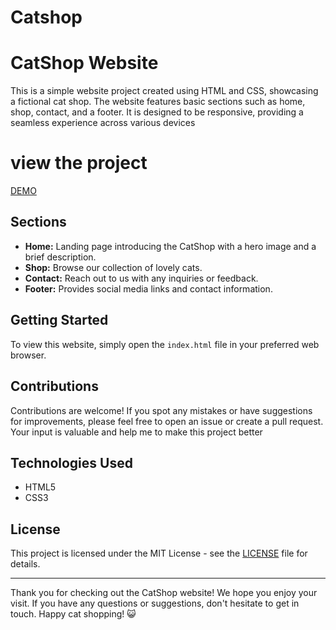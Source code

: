 ﻿# Catshop
# CatShop Website

This is a simple website project created using HTML and CSS, showcasing a fictional cat shop. The website features basic sections such as home, shop, contact, and a footer. It is designed to be responsive, providing a seamless experience across various devices
 # view the project 
[DEMO](https://cat-shopp.netlify.app/)

## Sections

- **Home:** Landing page introducing the CatShop with a hero image and a brief description.
- **Shop:** Browse our collection of lovely cats.
- **Contact:** Reach out to us with any inquiries or feedback.
- **Footer:** Provides social media links and contact information.

## Getting Started

To view this website, simply open the `index.html` file in your preferred web browser.

## Contributions

Contributions are welcome! If you spot any mistakes or have suggestions for improvements, please feel free to open an issue or create a pull request. Your input is valuable and help me to  make this project better

## Technologies Used

- HTML5
- CSS3

## License

This project is licensed under the MIT License - see the [LICENSE](LICENSE) file for details.

---

Thank you for checking out the CatShop website! We hope you enjoy your visit. If you have any questions or suggestions, don't hesitate to get in touch. Happy cat shopping! 😺
